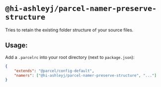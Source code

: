# `@hi-ashleyj/parcel-namer-preserve-structure`

Tries to retain the existing folder structure of your source files.

## Usage:

Add a `.parcelrc` into your root directory (next to `package.json`):

```json
{
	"extends": "@parcel/config-default",
	"namers": ["@hi-ashleyj/parcel-namer-preserve-structure", "..."]
}
```
